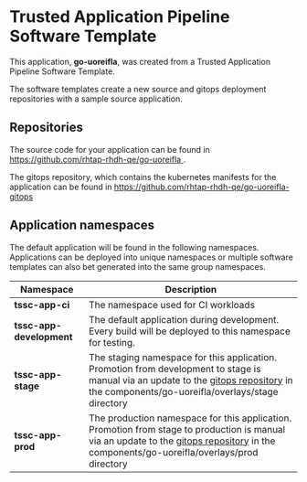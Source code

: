 # Trusted Application Pipeline Software Template

This application, **go-uoreifla**, was created from a Trusted Application Pipeline Software Template.

The software templates create a new source and gitops deployment repositories with a sample source application. 

## Repositories

The source code for your application can be found in [https://github.com/rhtap-rhdh-qe/go-uoreifla ](https://github.com/rhtap-rhdh-qe/go-uoreifla ).
 
The gitops repository, which contains the kubernetes manifests for the application can be found in 
[https://github.com/rhtap-rhdh-qe/go-uoreifla-gitops ](https://github.com/rhtap-rhdh-qe/go-uoreifla-gitops ) 

## Application namespaces 

The default application will be found in the following namespaces. Applications can be deployed into unique namespaces or multiple software templates can also bet generated into the same group namespaces.  

|  Namespace   |  Description   |  
| -------- | -------- |
| **tssc-app-ci** | The namespace used for CI workloads |
| **tssc-app-development** | The default application during development. Every build will be deployed to this namespace for testing. |
| **tssc-app-stage** | The staging namespace for this application. Promotion from development to stage is manual via an update to the [gitops repository](https://github.com/rhtap-rhdh-qe/go-uoreifla-gitops ) in the components/go-uoreifla/overlays/stage directory |
| **tssc-app-prod** | The production namespace for this application. Promotion from stage to production is manual via an update to the [gitops repository](https://github.com/rhtap-rhdh-qe/go-uoreifla-gitops ) in the components/go-uoreifla/overlays/prod directory |